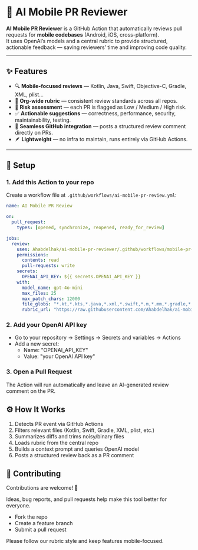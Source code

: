 # 🤖 AI Mobile PR Reviewer

**AI Mobile PR Reviewer** is a GitHub Action that automatically reviews pull requests for **mobile codebases** (Android, iOS, cross-platform).  
It uses OpenAI’s models and a central rubric to provide structured, actionable feedback — saving reviewers’ time and improving code quality.

---

## ✨ Features

- 🔍 **Mobile-focused reviews** — Kotlin, Java, Swift, Objective-C, Gradle, XML, plist…  
- 📑 **Org-wide rubric** — consistent review standards across all repos.  
- 🚦 **Risk assessment** — each PR is flagged as Low / Medium / High risk.  
- ✅ **Actionable suggestions** — correctness, performance, security, maintainability, testing.  
- 🤝 **Seamless GitHub integration** — posts a structured review comment directly on PRs.  
- 🪶 **Lightweight** — no infra to maintain, runs entirely via GitHub Actions.

---

## 🚀 Setup

### 1. Add this Action to your repo

Create a workflow file at `.github/workflows/ai-mobile-pr-review.yml`:

```yaml
name: AI Mobile PR Review

on:
  pull_request:
    types: [opened, synchronize, reopened, ready_for_review]

jobs:
  review:
    uses: Ahabdelhak/ai-mobile-pr-reviewer/.github/workflows/mobile-pr-review.yml@main
    permissions:
      contents: read
      pull-requests: write
    secrets:
      OPENAI_API_KEY: ${{ secrets.OPENAI_API_KEY }}
    with:
      model_name: gpt-4o-mini
      max_files: 25
      max_patch_chars: 12000
      file_globs: "*.kt,*.kts,*.java,*.xml,*.swift,*.m,*.mm,*.gradle,*.gradle.kts,*.pro,*.plist,*.md"
      rubric_url: "https://raw.githubusercontent.com/Ahabdelhak/ai-mobile-pr-reviewer/main/rubric/mobile_review.md"
```

### 2. Add your OpenAI API key

 * Go to your repository → Settings → Secrets and variables → Actions
 * Add a new secret:
    - Name: "OPENAI_API_KEY"
    - Value: "your OpenAI API key"

### 3. Open a Pull Request

The Action will run automatically and leave an AI-generated review comment on the PR.

## ⚙️ How It Works

1. Detects PR event via GitHub Actions
2. Filters relevant files (Kotlin, Swift, Gradle, XML, plist, etc.)
3. Summarizes diffs and trims noisy/binary files
4. Loads rubric from the central repo
5. Builds a context prompt and queries OpenAI model
6. Posts a structured review back as a PR comment

## 🤝 Contributing

Contributions are welcome! 🎉

Ideas, bug reports, and pull requests help make this tool better for everyone.

 * Fork the repo
 * Create a feature branch
 * Submit a pull request

Please follow our rubric style and keep features mobile-focused.
